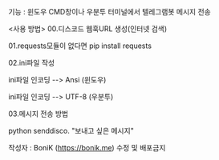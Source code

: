 기능 : 윈도우 CMD창이나 우분투 터미널에서 텔레그램봇 메시지 전송

<사용 방법>
00.디스코드 웹훅URL 생성(인터넷 검색)

01.requests모듈이 없다면 pip install requests

02.ini파일 작성

   ini파일 인코딩 --> Ansi (윈도우)
   
   ini파일 인코딩 --> UTF-8 (우분투)
   
03.메시지 전송 방법

   python senddisco. "보내고 싶은 메시지"

작성자 : BoniK (https://bonik.me) 수정 및 배포금지
